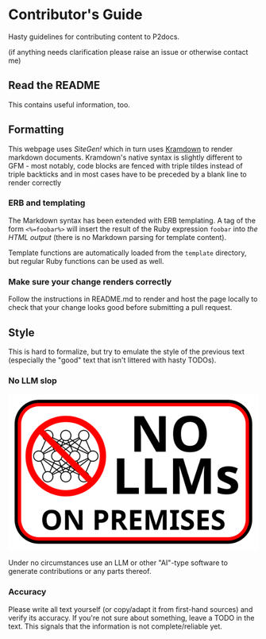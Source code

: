 # Contributor's Guide

Hasty guidelines for contributing content to P2docs.

(if anything needs clarification please raise an issue or otherwise contact me)

## Read the README

This contains useful information, too.

## Formatting

This webpage uses _SiteGen!_ which in turn uses [Kramdown](https://kramdown.gettalong.org/index.html) to render markdown documents. Kramdown's native syntax is slightly different to GFM - most notably, code blocks are fenced with triple tildes instead of triple backticks and in most cases have to be preceded by a blank line to render correctly

### ERB and templating

The Markdown syntax has been extended with ERB templating. A tag of the form `<%=foobar%>` will insert the result of the Ruby expression `foobar` into _the HTML output_ (there is no Markdown parsing for template content).

Template functions are automatically loaded from the `template` directory, but regular Ruby functions can be used as well.

### Make sure your change renders correctly

Follow the instructions in README.md to render and host the page locally to check that your change looks good before submitting a pull request.

## Style

This is hard to formalize, but try to emulate the style of the previous text (especially the "good" text that isn't littered with hasty TODOs).

### No LLM slop

![NO LLMs ON PREMISES](common/NoLLMS.png)

Under no circumstances use an LLM or other "AI"-type software to generate contributions or any parts thereof.

### Accuracy

Please write all text yourself (or copy/adapt it from first-hand sources) and verify its accuracy. If you're not sure about something, leave a TODO in the text. This signals that the information is not complete/reliable yet.
